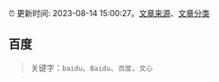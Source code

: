 :alarm_clock: 更新时间: 2023-08-14 15:00:27。[文章来源](/README.md)、[文章分类](/TAGS.md)

## 百度


> 关键字：`baidu`、`Baidu`、`百度`、`文心`



